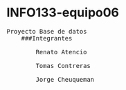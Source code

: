 # INFO133-equipo06 
<pre>
Proyecto Base de datos 
    ###Integrantes <br />
        Renato Atencio <br />
        Tomas Contreras <br />
        Jorge Cheuqueman <br />
<pre />
